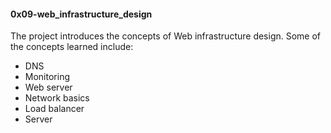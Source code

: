 #### 0x09-web_infrastructure_design   
The project introduces the concepts of Web infrastructure design. Some of the concepts learned include:   
* DNS
* Monitoring   
* Web server   
* Network basics   
* Load balancer   
* Server  

